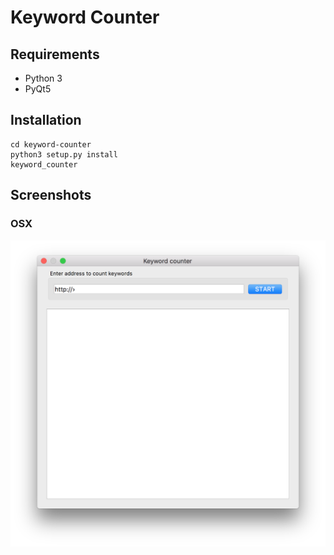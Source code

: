 # Keyword Counter

## Requirements
* Python 3
* PyQt5

## Installation
```git clone git@github.com:bohdanbobrowski/keyword-counter.git
cd keyword-counter
python3 setup.py install
keyword_counter
```

## Screenshots

### OSX
![alt text](https://raw.githubusercontent.com/bohdanbobrowski/keyword-counter/master/screenshot_osx.png)